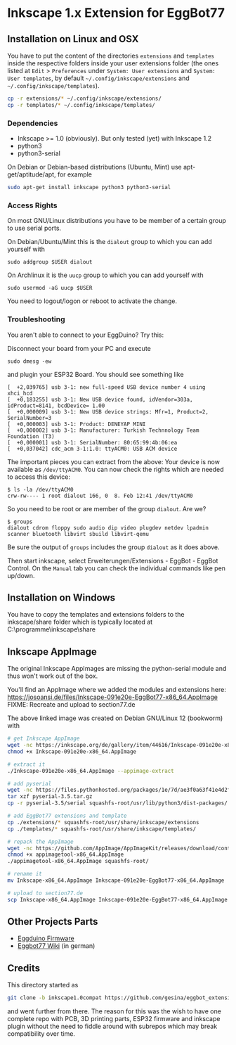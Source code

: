 # Inkscape 1.x Extension for EggBot77

## Installation on Linux and OSX
You have to put the content of the directories `extensions` and
`templates` inside the respective folders inside your user extensions folder
(the ones listed at `Edit` > `Preferences` under `System: User extensions`
and `System: User templates`, by default
`~/.config/inkscape/extensions` and `~/.config/inkscape/templates`).

```bash
cp -r extensions/* ~/.config/inkscape/extensions/
cp -r templates/* ~/.config/inkscape/templates/
```

### Dependencies

- Inkscape >= 1.0 (obviously). But only tested (yet) with Inkscape 1.2
- python3
- python3-serial

On Debian or Debian-based distributions (Ubuntu, Mint) use apt-get/aptitude/apt, for example
```bash
sudo apt-get install inkscape python3 python3-serial
```
### Access Rights

On most GNU/Linux distributions you have to be member of a certain group to use serial ports.

On Debian/Ubuntu/Mint this is the `dialout` group to which you can add yourself with
```
sudo addgroup $USER dialout
```

On Archlinux it is the `uucp` group to which you can add yourself with
```
sudo usermod -aG uucp $USER
```

You need to logout/logon or reboot to activate the change.

### Troubleshooting

You aren't able to connect to your EggDuino? Try this:

Disconnect your board from your PC and execute
```
sudo dmesg -ew
```
and plugin your ESP32 Board. You should see something like
```
[  +2,039765] usb 3-1: new full-speed USB device number 4 using xhci_hcd
[  +0,183255] usb 3-1: New USB device found, idVendor=303a, idProduct=8141, bcdDevice= 1.00
[  +0,000009] usb 3-1: New USB device strings: Mfr=1, Product=2, SerialNumber=3
[  +0,000003] usb 3-1: Product: DENEYAP MINI
[  +0,000002] usb 3-1: Manufacturer: Turkish Technnology Team Foundation (T3)
[  +0,000001] usb 3-1: SerialNumber: 80:65:99:4b:06:ea
[  +0,037042] cdc_acm 3-1:1.0: ttyACM0: USB ACM device
```

The important pieces you can extract from the above: Your device
is now available as `/dev/ttyACM0`. You can now check the rights which are needed to access this device:

```
$ ls -la /dev/ttyACM0
crw-rw---- 1 root dialout 166, 0  8. Feb 12:41 /dev/ttyACM0
```

So you need to be root or are member of the group `dialout`. Are we?
```
$ groups
dialout cdrom floppy sudo audio dip video plugdev netdev lpadmin scanner bluetooth libvirt sbuild libvirt-qemu
```

Be sure the output of `groups` includes the group `dialout` as it does above.

Then start inkscape, select Erweiterungen/Extensions - EggBot - EggBot Control. On the `Manual` tab you can check the
individual commands like pen up/down.

## Installation on Windows
You have to copy the templates and extensions folders to the inkscape/share folder which
is typically located at C:\programme\inkscape\share

## Inkscape AppImage

The original Inkscape AppImages are missing the python-serial module and thus won't work out of the box.

You'll find an AppImage where we added the modules and extensions here: https://josoansi.de/files/Inkscape-091e20e-EggBot77-x86_64.AppImage
FIXME: Recreate and upload to section77.de

The above linked image was created on Debian GNU/Linux 12 (bookworm) with

```bash
# get Inkscape AppImage
wget -nc https://inkscape.org/de/gallery/item/44616/Inkscape-091e20e-x86_64.AppImage
chmod +x Inkscape-091e20e-x86_64.AppImage

# extract it
./Inkscape-091e20e-x86_64.AppImage --appimage-extract

# add pyserial
wget -nc https://files.pythonhosted.org/packages/1e/7d/ae3f0a63f41e4d2f6cb66a5b57197850f919f59e558159a4dd3a818f5082/pyserial-3.5.tar.gz
tar xzf pyserial-3.5.tar.gz
cp -r pyserial-3.5/serial squashfs-root/usr/lib/python3/dist-packages/

# add EggBot77 extensions and template
cp ./extensions/* squashfs-root/usr/share/inkscape/extensions
cp ./templates/* squashfs-root/usr/share/inkscape/templates/

# repack the AppImage
wget -nc https://github.com/AppImage/AppImageKit/releases/download/continuous/appimagetool-x86_64.AppImage
chmod +x appimagetool-x86_64.AppImage
./appimagetool-x86_64.AppImage squashfs-root/

# rename it
mv Inkscape-x86_64.AppImage Inkscape-091e20e-EggBot77-x86_64.AppImage

# upload to section77.de
scp Inkscape-x86_64.AppImage Inkscape-091e20e-EggBot77-x86_64.AppImage section77.de:/var/www/html/files/
```

## Other Projects Parts

 * [Eggduino Firmware](https://github.com/section77/EggDuino)
 * [Eggbot77 Wiki](https://wiki.section77.de/projekte/eggbot77) (in german)

## Credits

This directory started as
```bash
git clone -b inkscape1.0compat https://github.com/gesina/eggbot_extension.git
```

and went further from there. The reason for this was the wish to have one complete
repo with PCB, 3D printing parts, ESP32 firmware and inkscape plugin without
the need to fiddle around with subrepos which may break compatibility over time.
